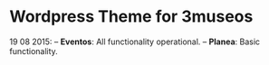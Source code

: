 # Wordpress Theme for 3museos

19 08 2015: 
	– **Eventos**: All functionality operational.
	– **Planea**: Basic functionality.